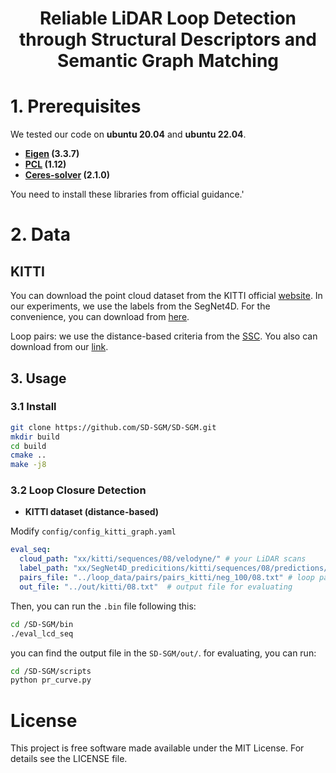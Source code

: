 <div align="center">

# Reliable LiDAR Loop Detection through Structural Descriptors and Semantic Graph Matching

</div>

# 1. Prerequisites

We tested our code on **ubuntu 20.04** and **ubuntu 22.04**. 

- **[Eigen](https://gitlab.com/libeigen/eigen/-/releases) (3.3.7)**
- **[PCL](https://github.com/PointCloudLibrary/pcl/releases) (1.12)**
- **[Ceres-solver](https://github.com/ceres-solver/ceres-solver/tags) (2.1.0)**

You need to install these libraries from official guidance.'

# 2. Data

## KITTI

You can download the point cloud dataset from the KITTI official [website](https://www.cvlibs.net/datasets/kitti/). In our experiments, we use the labels from the SegNet4D. For the convenience, you can download from [here](https://1drv.ms/u/c/807229e8eebd9eb1/Edbvmep12YdGvGoyMPiKEVAB4VyR7-brHEzbJ_zFS3QeOQ).

Loop pairs: we use the distance-based criteria from the [SSC](https://github.com/lilin-hitcrt/SSC). You also can download from our [link](https://1drv.ms/u/c/807229e8eebd9eb1/Edbvmep12YdGvGoyMPiKEVAB4VyR7-brHEzbJ_zFS3QeOQ).

## 3. Usage

### 3.1 Install

```bash
git clone https://github.com/SD-SGM/SD-SGM.git
mkdir build
cd build
cmake ..
make -j8
```

### 3.2 Loop Closure Detection

- **KITTI dataset (distance-based)** 

Modify `config/config_kitti_graph.yaml`

```yaml
eval_seq:
  cloud_path: "xx/kitti/sequences/08/velodyne/" # your LiDAR scans
  label_path: "xx/SegNet4D_predicitions/kitti/sequences/08/predictions/" # semantic predictions from our link
  pairs_file: "../loop_data/pairs/pairs_kitti/neg_100/08.txt" # loop pairs
  out_file: "../out/kitti/08.txt"  # output file for evaluating
```

Then, you can run the `.bin` file following this:

```bash
cd /SD-SGM/bin
./eval_lcd_seq
```

you can find the output file in the `SD-SGM/out/`. for evaluating, you can run:

```bash
cd /SD-SGM/scripts
python pr_curve.py
```




# **License**

This project is free software made available under the MIT License. For details see the LICENSE file.
